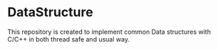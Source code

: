 # DataStructure
This repository is created to implement common Data structures with C/C++ in both thread safe and usual way.
